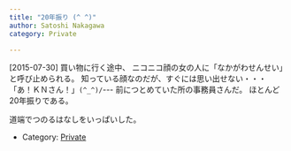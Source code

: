 ```yaml
---
title: "20年振り (^ ^)"
author: Satoshi Nakagawa
category: Private

---
```


[2015-07-30]  買い物に行く途中、
ニコニコ顔の女の人に「なかがわせんせい」と呼び止められる。
知っている顔なのだが、すぐには思い出せない・・・
「あ！ＫＮさん！」`(^_^)/`---
前につとめていた所の事務員さんだ。
ほとんど20年振りである。

 道端でつのるはなしをいっぱいした。

- Category: [Private](categories.html#Private)

